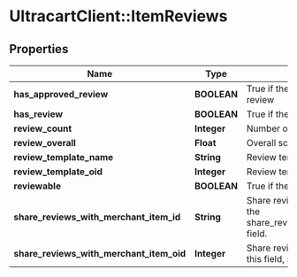 # UltracartClient::ItemReviews

## Properties
Name | Type | Description | Notes
------------ | ------------- | ------------- | -------------
**has_approved_review** | **BOOLEAN** | True if the item has an approved review | [optional] 
**has_review** | **BOOLEAN** | True if the item has a review | [optional] 
**review_count** | **Integer** | Number of approved reviews | [optional] 
**review_overall** | **Float** | Overall score of reviews | [optional] 
**review_template_name** | **String** | Review template name | [optional] 
**review_template_oid** | **Integer** | Review template object identifier | [optional] 
**reviewable** | **BOOLEAN** | True if the item is reviewable | [optional] 
**share_reviews_with_merchant_item_id** | **String** | Share reviews with item id.  To set, use the share_reviews_with_merchant_item_oid field. | [optional] 
**share_reviews_with_merchant_item_oid** | **Integer** | Share reviews with item oid.  To null out this field, set teh value to zero. | [optional] 


